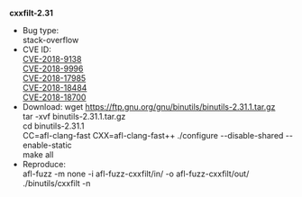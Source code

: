 **cxxfilt-2.31**
* Bug type:     
stack-overflow       
* CVE ID:      
[CVE-2018-9138](https://cve.mitre.org/cgi-bin/cvename.cgi?name=CVE-2018-9138)           
[CVE-2018-9996](https://cve.mitre.org/cgi-bin/cvename.cgi?name=CVE-2018-9996)         
[CVE-2018-17985](https://cve.mitre.org/cgi-bin/cvename.cgi?name=CVE-2018-17985)         
[CVE-2018-18484](https://cve.mitre.org/cgi-bin/cvename.cgi?name=CVE-2018-18484)       
[CVE-2018-18700](https://cve.mitre.org/cgi-bin/cvename.cgi?name=CVE-2018-18700)          
* Download:
wget https://ftp.gnu.org/gnu/binutils/binutils-2.31.1.tar.gz           
tar -xvf binutils-2.31.1.tar.gz            
cd binutils-2.31.1              
CC=afl-clang-fast CXX=afl-clang-fast++ ./configure --disable-shared --enable-static            
make all       
* Reproduce:      
afl-fuzz -m none -i afl-fuzz-cxxfilt/in/ -o afl-fuzz-cxxfilt/out/ ./binutils/cxxfilt -n    
